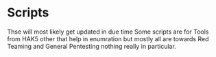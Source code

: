 # Scripts
Thse will most likely get updated in due time
Some scripts are for Tools from HAK5 other that help in enumration
but mostly all are towards Red Teaming and General Pentesting nothing really in particular.
